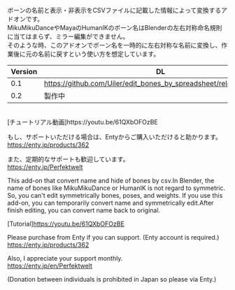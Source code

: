 ボーンの名前と表示・非表示をCSVファイルに記載した情報によって変換するアドオンです。<br/>
MikuMikuDanceやMayaのHumanIKのボーン名はBlenderの左右対称命名規則に当てはまらず、ミラー編集ができません。<br/>
そのような時、このアドオンでボーン名を一時的に左右対称な名前に変換し、作業後に元の名前に戻すという使い方を想定しています。<br/>

|Version|DL|Blender|
|---|---|---|
|0.1|https://github.com/Uiler/edit_bones_by_spreadsheet/releases/tag/v0.1|2.7.9|
|0.2|製作中|2.81|

<br/>
[チュートリアル動画]https://youtu.be/61QXbOFOzBE

もし、サポートいただける場合は、Entyからご購入いただけると助かります。<br/>
https://enty.jp/products/362

また、定期的なサポートも歓迎しています。<br/>
https://enty.jp/Perfektwelt

This add-on that convert name and hide of bones by csv.In Blender, the name of bones like MikuMikuDance or HumanIK is not regard to symmetric. So, you can't edit symmetrically bones, poses, and weights. If you use this add-on, you can temporarily convert name and symmetrically edit.After finish editing, you can convert name back to original.

[Tutorial]https://youtu.be/61QXbOFOzBE

Please purchase from Enty if you can support. (Enty account is required.)<br/>
https://enty.jp/products/362

Also, I appreciate your support monthly.<br/>
https://enty.jp/en/Perfektwelt

(Donation between individuals is prohibited in Japan so please via Enty.)
